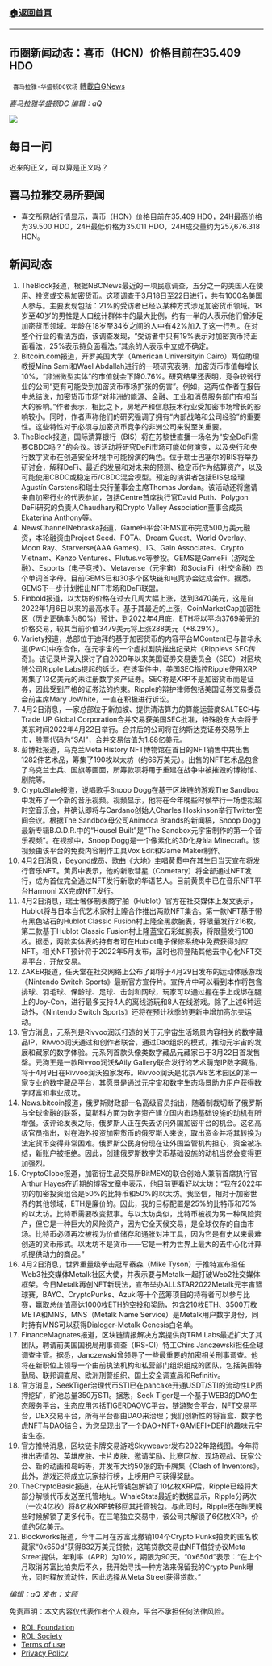 ###  [:house:返回首頁](https://github.com/ourhimalayas/txt)
---


## 币圈新闻动态：喜币（HCN）价格目前在35.409 HDO
` 喜马拉雅-华盛顿DC农场` [轉載自GNews](https://gnews.org/zh-hans/2277427/)

*喜马拉雅华盛顿DC 编辑：aQ*

![](http://himalayawashingtondc.org/wp-content/uploads/2021/07/ScreenShot-2021-07-31-at-16.20.22@2x.png)



## 每日一问





迟来的正义，可以算是正义吗？





## 喜马拉雅交易所要闻





- 喜交所网站行情显示，喜币（HCN）价格目前在35.409 HDO，24H最高价格为39.500 HDO，24H最低价格为35.011 HDO，24H成交量约为257,676.318 HCN。






## 新闻动态





1. TheBlock报道，根据NBCNews最近的一项民意调查，五分之一的美国人在使用、投资或交易加密货币。这项调查于3月18日至22日进行，共有1000名美国人参与。主要发现包括：21%的受访者已经以某种方式涉足加密货币领域。18岁至49岁的男性是人口统计群体中的最大比例，约有一半的人表示他们曾涉足加密货币领域。年龄在18岁至34岁之间的人中有42%加入了这一行列。在对整个行业的看法方面，该调查发现，“受访者中只有19%表示对加密货币持正面看法，25%表示持负面看法。”其余的人表示中立或不确定。
2. Bitcoin.com报道，开罗美国大学（American Universityin Cairo）两位助理教授Mina Sami和Wael Abdallah进行的一项研究表明，加密货币市值每增长10%，“非洲微型实体”的市值就会下降0.76%。研究结果还表明，竞争较弱行业的公司“更有可能受到加密货币市场扩张的伤害”。例如，这两位作者在报告中总结说，加密货币市场“对非洲的能源、金融、工业和消费服务部门有相当大的影响。”作者表示，相比之下，房地产和信息技术行业受加密市场增长的影响较小。同时，作者声称他们的研究强调了拥有“内部战略和公司经验”的重要性。这些特性对于必须与加密货币竞争的非洲公司来说至关重要。
3. TheBlock报道，国际清算银行（BIS）将在苏黎世直播一场名为“安全DeFi需要CBDC吗？”的会议。该活动将研究DeFi市场可能如何演变，以及央行和央行数字货币在创造安全环境中可能扮演的角色。位于瑞士巴塞尔的BIS将举办研讨会，解释DeFi、最近的发展和对未来的预测、稳定币作为结算资产，以及可能使用CBDC或稳定币/CBDC混合模型。预定的演讲者包括BIS总经理Agustín Carstens和瑞士央行董事会主席Thomas Jordan。该活动还将邀请来自加密行业的代表参加，包括Centre首席执行官David Puth、Polygon DeFi研究的负责人Chaudhary和Crypto Valley Association董事会成员Ekaterina Anthony等。 
4. NewsChannelNebraska报道，GameFi平台GEMS宣布完成500万美元融资，本轮融资由Project Seed、FOTA、Dream Quest、World Overlay、Moon Ray、Starverse(AAA Games)、IG、Gain Associates、Crypto Vietnam、Kenzo Ventures、Plutus.vc等参投。GEMS是GameFi（游戏金融）、Esports（电子竞技）、Metaverse（元宇宙）和SocialFi（社交金融）四个单词首字母。目前GEMS已和30多个区块链和电竞协会达成合作。据悉，GEMS下一步计划推出NFT市场和DeFi联盟。
5. Finbold报道，以太坊的价格在过去几周大幅上涨，达到3470美元，这是自2022年1月6日以来的最高水平。基于其最近的上涨，CoinMarketCap加密社区（历史正确率为80%）预计，到2022年4月底，ETH将以平均3769美元的价格交易，较其当前价值3479美元将上涨288美元（+8.29%）。
6. Variety报道，总部位于迪拜的基于加密货币的内容平台MContent已与普华永道(PwC)中东合作，在元宇宙的一个虚拟剧院推出纪录片《Ripplevs SEC传奇》。该记录片深入探讨了自2020年以来美国证券交易委员会（SEC）对区块链公司Ripple Labs提起的诉讼。在该案件中，美国SEC指控Ripple使用XRP筹集了13亿美元的未注册数字资产证券。SEC称是XRP不是加密货币而是证券，因此受到严格的证券法的约束。Ripple的辩护律师包括美国证券交易委员会前主席Mary JoWhite，一直在积极进行诉讼。
7. 4月2日消息，一家总部位于新加坡、提供清洁算力的算能运营商SAI.TECH与Trade UP Global Corporation合并交易获美国SEC批准，特殊股东大会将于美东时间2022年4月22日举行。合并后的公司将在纳斯达克证券交易所上市，股票代码为“SAI”，合并交易估值为1.88亿美元。
8. 彭博社报道，乌克兰Meta History NFT博物馆在首日的NFT销售中共出售1282件艺术品，筹集了190枚以太坊（约66万美元）。出售的NFT艺术品包含了乌克兰士兵、国旗等画面，所筹款项将用于重建在战争中被摧毁的博物馆、剧院等。
9. CryptoSlate报道，说唱歌手Snoop Dogg在基于区块链的游戏The Sandbox中发布了一个新的音乐视频。视频显示，他将在今年晚些时候举行一场虚拟超时空音乐会，并确认即将与Cardano创始人Charles Hoskinson举行Twitter空间会议。根据The Sandbox母公司Animoca Brands的新闻稿，Snoop Dogg最新专辑B.O.D.R.中的“HouseI Built”是“The Sandbox元宇宙制作的第一个音乐视频”。在视频中，Snoop Dogg是一个像素化的3D化身àla Minecraft。该视频由该平台的免费内容制作工具Vox Edit和Game Maker制作。
10. 4月2日消息，Beyond成员、歌曲《大地》主唱黄贯中在其生日当天宣布将发行音乐NFT。黄贯中表示，他的新歌彗星（Cometary）将全部通过NFT发行，成为首位完全通过NFT发行新歌的华语艺人。目前黄贯中已在音乐NFT平台Harmoni XX完成NFT发行。
11. 4月2日消息，瑞士奢侈制表商宇舶（Hublot）官方在社交媒体上发文表示，Hublot将与日本当代艺术家村上隆合作推出两款NFT集合。第一款NFT基于带有黑色钻石的Hublot Classic Fusion村上隆全黑款腕表，将限量发行216枚，第二款基于Hublot Classic Fusion村上隆蓝宝石彩虹腕表，将限量发行108枚。据悉，两款实体表的持有者可在Hublot电子保修系统中免费获得对应NFT。相关NFT预计将于2022年5月发布，届时也将登陆其他去中心化NFT交易平台，开放交易。
12. ZAKER报道，任天堂在社交网络上公布了即将于4月29日发布的运动体感游戏《Nintendo Switch Sports》最新官方宣传片。宣传片中可以看到本作将包含排球、羽毛球、保龄球、足球、击剑和网球，玩家可以通过握在手上或绑在腿上的Joy-Con，进行最多支持4人的离线游玩和8人在线游戏。除了上述6种运动外，《Nintendo Switch Sports》还将在预计秋季的更新中增加高尔夫运动。
13. 官方消息，元系列是Rivvoo润沃打造的关于元宇宙生活场景内容相关的数字藏品IP，Rivvoo润沃通过和创作者联合，通过Dao组织的模式，推动元宇宙的发展和藏家的数字体验。元系列首款头像类数字藏品元藏家已于3月22日首发售罄。元狗王是一款Rivvoo润沃&Aily Gallery联合发行的艺术萌宠IP数字藏品，将于4月9日在Rivvoo润沃独家发布。Rivvoo润沃是北京798艺术园区的第一家专业的数字藏品平台，其愿景是通过元宇宙和数字生态场景助力用户获得数字财富和事业成功。
14. News.bitcoin报道，俄罗斯财政部一名高级官员指出，随着制裁切断了俄罗斯与全球金融的联系，莫斯科方面为数字资产建立国内市场基础设施的动机有所增强。该评论发表之际，俄罗斯人正在失去访问外国加密平台的机会。这名高级官员指出，对在海外投资加密货币的俄罗斯人来说，取出资金并将其转换为法定货币变得非常困难。俄罗斯公民身份现在让外国监管机构担心，资金被冻结，新账户被拒绝。因此，创建俄罗斯数字货币基础设施的动机当然会变得更加强烈。
15. CryptoGlobe报道，加密衍生品交易所BitMEX的联合创始人兼前首席执行官Arthur Hayes在近期的博客文章中表示，他目前更看好以太坊：“我在2022年初的加密投资组合是50%的比特币和50%的以太坊。我坚信，相对于加密世界的其他领域，ETH是廉价的。因此，我的目标配置是25%的比特币和75%的以太坊。比特币需要改变叙事。与以太坊类似，比特币被视为另一种风险资产，但它是一种巨大的风险资产，因为它全天候交易，是全球仅存的自由市场。比特币必须再次被视为价值储存和通胀对冲工具，因为它是有史以来最难创造的货币形式。以太坊不是货币——它是一种为世界上最大的去中心化计算机提供动力的商品。”
16. 4月2日消息，世界重量级拳击冠军泰森（Mike Tyson）于推特宣布担任Web3社交媒体Metalk社区大使，并表示要与Metalk一起打破Web2社交媒体框架。今日Metalk再创NFT新玩法，宣布举办ALLSTAR2022Metalk元宇宙篮球赛，BAYC、CryptoPunks、Azuki等十个蓝筹项目的持有者可以参与比赛，赢取总价值高达1000枚ETH的空投和奖励，包含210枚ETH、3500万枚META和MNS，MNS（Metalk Name Service）是Metalk用户数字身份，同时持有MNS可以获得Dialoger-Metalk Genesis白名单。
17. FinanceMagnates报道，区块链情报解决方案提供商TRM Labs最近扩大了其团队，聘请前美国国税局刑事调查（IRS-CI）特工Chirs Janczewski担任全球调查主管。据悉，Janczewski曾领导了一些最重要的加密相关刑事调查。他将在新职位上领导一个由前执法机构和私营部门组织组成的团队，包括美国特勤局、联邦调查局、欧洲刑警组织、国土安全调查局和Refinitiv。
18. 官方消息，SeekTiger治理代币STI已在pancake开通USDT/STI的流动性LP质押挖矿，矿池总量350万STI。据悉，Seek Tiger是一个基于WEB3的DAO生态服务平台，生态应用包括TIGERDAOVC平台，链游聚合平台，NFT交易平台，DEX交易平台，所有平台都由DAO来治理；我们创新性的将盲盒、数字老虎NFT与DAO结合，为您呈现出了一个DAO+NFT+GAMEFI+DEFI的趣味元宇宙生态。
19. 官方推特消息，区块链卡牌交易游戏Skyweaver发布2022年路线图。今年将推出表情包、英雄皮肤、卡片皮肤、邀请奖励、比赛回放、现场观战、玩家公会、新的动画和岛屿等，并发布大约50张的新卡牌集《Clash of Inventors》。此外，游戏还将成立玩家排行榜，上榜用户可获得奖励。
20. TheCryptoBasic报道，在从托管钱包解锁了10亿枚XRP后，Ripple已经将大部分解锁代币发送至托管地址。WhaleStats最近的数据显示，Ripple分两次（一次4亿枚）将8亿枚XRP转移回其托管钱包。与此同时，Ripple还在昨天晚些时候解锁了更多代币。在三笔独立交易中，该公司共解锁了6亿枚XRP，价值约5亿美元。
21. Blockworks报道，今年二月在苏富比撤销104个Crypto Punks拍卖的匿名收藏家“0x650d”获得832万美元贷款，这笔贷款交易由NFT借贷协议Meta Street提供，年利率（APR）为10%，期限为90天。“0x650d”表示：“在上个月取消苏富比拍卖后不久，我开始寻找一种方法来保留我的Crypto Punk曝光，同时释放流动性，因此选择从Meta Street获得贷款。”





*编辑：aQ
发布：文顾*


 
 

免责声明：本文内容仅代表作者个人观点，平台不承担任何法律风险。

- [ROL Foundation](https://rolfoundation.org/)
- [ROL Society](https://rolsociety.org/)
- [Terms of use](https://gnews.org/terms-of-use-3/)
- [Privacy Policy](https://gnews.org/privacy-policy/)
